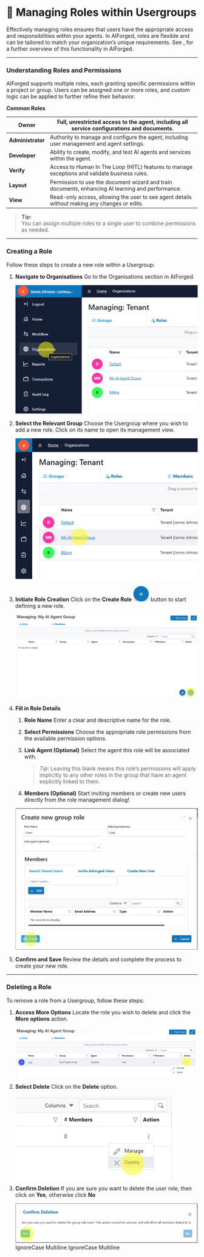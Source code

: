 # 📏 Managing Roles within Usergroups

Effectively managing roles ensures that users have the appropriate access and responsibilities within your agents. In AIForged, roles are flexible and can be tailored to match your organization’s unique requirements. See [.](./ "mention") for a further overview of this functionality in AIForged.

***

### Understanding Roles and Permissions

AIForged supports multiple roles, each granting specific permissions within a project or group. Users can be assigned one or more roles, and custom logic can be applied to further refine their behavior.

**Common Roles**

| **Owner**         | Full, unrestricted access to the agent, including all service configurations and documents.       |
| ----------------- | ------------------------------------------------------------------------------------------------- |
| **Administrator** | Authority to manage and configure the agent, including user management and agent settings.        |
| **Developer**     | Ability to create, modify, and test AI agents and services within the agent.                      |
| **Verify**        | Access to Human In The Loop (HITL) features to manage exceptions and validate business rules.     |
| **Layout**        | Permission to use the document wizard and train documents, enhancing AI learning and performance. |
| **View**          | Read-only access, allowing the user to see agent details without making any changes or edits.     |

> **Tip:**\
> You can assign multiple roles to a single user to combine permissions as needed.

***

### Creating a Role

Follow these steps to create a new role within a Usergroup:

1.  **Navigate to Organisations**
    Go to the Organisations section in AIForged.


    ![](../assets/image%20%2889%29.png)
2.  **Select the Relevant Group**
    Choose the Usergroup where you wish to add a new role. Click on its name to open its management view.


    ![](../assets/image%20%2890%29.png)
3.  **Initiate Role Creation**
    Click on the **Create Role** ![](../assets/image%20%2891%29.png) button to start defining a new role.


    ![](../assets/image%20%2892%29.png)
4.  **Fill in Role Details**

    1. **Role Name**
       Enter a clear and descriptive name for the role.
    2. **Select Permissions**
       Choose the appropriate role permissions from the available permission options.
    3.  **Link Agent (Optional)**
        Select the agent this role will be associated with.

        > _Tip:_ Leaving this blank means this role’s permissions will apply implicitly to any other roles in the group that have an agent explicitly linked to them.
    4. **Members (Optional)**
       Start inviting members or create new users directly from the role management dialog!

    ![](../assets/image%20%2894%29.png)
5. **Confirm and Save**
   Review the details and complete the process to create your new role.

***

### Deleting a Role

To remove a role from a Usergroup, follow these steps:

1.  **Access More Options**
    Locate the role you wish to delete and click the **More options** action.


    ![](../assets/image%20%2895%29.png)
2.  **Select Delete**
    Click on the **Delete** option.

    ![](../assets/image%20%2896%29.png)
3.  **Confirm Deletion**
    If you are sure you want to delete the user role, then click on **Yes**, otherwise click **No**

    ![](../assets/image%20%2897%29.png)
 IgnoreCase Multiline IgnoreCase Multiline



